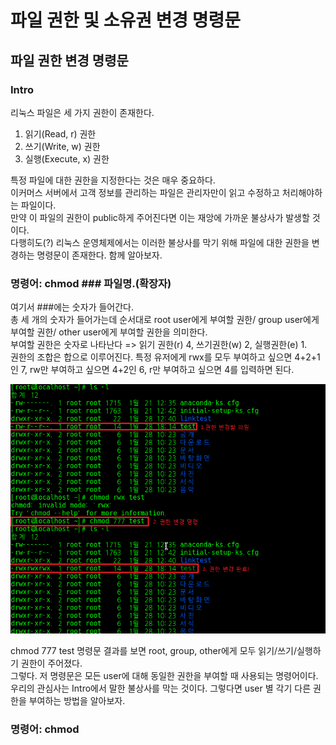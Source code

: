 파일 권한 및 소유권 변경 명령문
==============================

파일 권한 변경 명령문
------------------------------
### Intro

리눅스 파일은 세 가지 권한이 존재한다.  
1. 읽기(Read, r) 권한
2. 쓰기(Write, w) 권한
3. 실행(Execute, x) 권한

특정 파일에 대한 권한을 지정한다는 것은 매우 중요하다.  
이커머스 서버에서 고객 정보를 관리하는 파일은 관리자만이 읽고 수정하고 처리해야하는 파일이다.  
만약 이 파일의 권한이 public하게 주어진다면 이는 재앙에 가까운 불상사가 발생할 것이다.  
다행히도(?) 리눅스 운영체제에서는 이러한 불상사를 막기 위해 파일에 대한 권한을 변경하는 명령문이 존재한다. 함께 알아보자.

### 명령어: chmod ### 파일명.(확장자)

여기서 ###에는 숫자가 들어간다.  
총 세 개의 숫자가 들어가는데 순서대로 root user에게 부여할 권한/ group user에게 부여할 권한/ other user에게 부여할 권한을 의미한다.  
부여할 권한은 숫자로 나타난다 => 읽기 권한(r) 4, 쓰기권한(w) 2, 실행권한(e) 1.  
권한의 조합은 합으로 이루어진다. 특정 유저에게 rwx를 모두 부여하고 싶으면 4+2+1인 7, rw만 부여하고 싶으면 4+2인 6, r만 부여하고 싶으면 4를 입력하면 된다.

![chmod_01](./img/chmod_01.png)

chmod 777 test 명령문 결과를 보면 root, group, other에게 모두 읽기/쓰기/실행하기 권한이 주어졌다.  
그렇다. 저 명령문은 모든 user에 대해 동일한 권한을 부여할 때 사용되는 명령어이다.  
우리의 관심사는 Intro에서 말한 불상사를 막는 것이다. 그렇다면 user 별 각기 다른 권한을 부여하는 방법을 알아보자.

### 명령어: chmod

